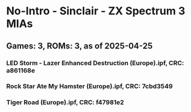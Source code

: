 # No-Intro - Sinclair - ZX Spectrum 3 MIAs
## Games: 3, ROMs: 3, as of 2025-04-25

### LED Storm - Lazer Enhanced Destruction (Europe).ipf, CRC: a861168e
### Rock Star Ate My Hamster (Europe).ipf, CRC: 7cbd3549
### Tiger Road (Europe).ipf, CRC: f47981e2
